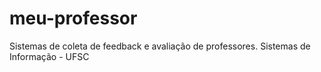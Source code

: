 # meu-professor
Sistemas de coleta de feedback e avaliação de professores. Sistemas de Informação - UFSC
